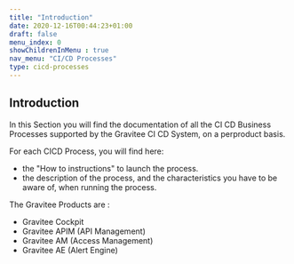 ```yaml
---
title: "Introduction"
date: 2020-12-16T00:44:23+01:00
draft: false
menu_index: 0
showChildrenInMenu : true
nav_menu: "CI/CD Processes"
type: cicd-processes
---
```



## Introduction


In this Section you will find the documentation of all the CI CD Business Processes supported by the Gravitee CI CD System, on a perproduct basis.

For each CICD Process, you will find here:
* the "How to instructions" to launch the process.
* the description of the process, and the characteristics you have to be aware of, when running the process.


The Gravitee Products are :

* Gravitee Cockpit
* Gravitee APIM (API Management)
* Gravitee AM (Access Management)
* Gravitee AE (Alert Engine)
